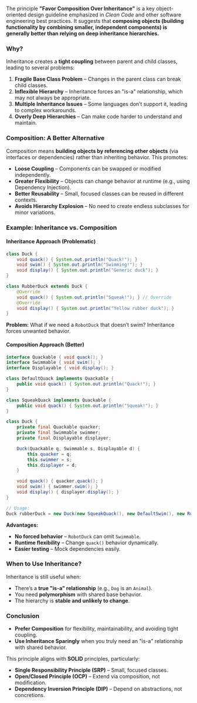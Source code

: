 The principle **"Favor Composition Over Inheritance"** is a key object-oriented design guideline emphasized in *Clean Code* and other software engineering best practices. It suggests that **composing objects (building functionality by combining smaller, independent components) is generally better than relying on deep inheritance hierarchies.**

### **Why?**
Inheritance creates a **tight coupling** between parent and child classes, leading to several problems:
1. **Fragile Base Class Problem** – Changes in the parent class can break child classes.
2. **Inflexible Hierarchy** – Inheritance forces an "is-a" relationship, which may not always be appropriate.
3. **Multiple Inheritance Issues** – Some languages don’t support it, leading to complex workarounds.
4. **Overly Deep Hierarchies** – Can make code harder to understand and maintain.

### **Composition: A Better Alternative**
Composition means **building objects by referencing other objects** (via interfaces or dependencies) rather than inheriting behavior. This promotes:
- **Loose Coupling** – Components can be swapped or modified independently.
- **Greater Flexibility** – Objects can change behavior at runtime (e.g., using Dependency Injection).
- **Better Reusability** – Small, focused classes can be reused in different contexts.
- **Avoids Hierarchy Explosion** – No need to create endless subclasses for minor variations.

### **Example: Inheritance vs. Composition**
#### **Inheritance Approach (Problematic)**
```java
class Duck {
    void quack() { System.out.println("Quack!"); }
    void swim() { System.out.println("Swimming!"); }
    void display() { System.out.println("Generic duck"); }
}

class RubberDuck extends Duck {
    @Override
    void quack() { System.out.println("Squeak!"); } // Override
    @Override
    void display() { System.out.println("Yellow rubber duck"); }
}
```
**Problem:** What if we need a `RobotDuck` that doesn’t swim? Inheritance forces unwanted behavior.

#### **Composition Approach (Better)**
```java
interface Quackable { void quack(); }
interface Swimmable { void swim(); }
interface Displayable { void display(); }

class DefaultQuack implements Quackable {
    public void quack() { System.out.println("Quack!"); }
}

class SqueakQuack implements Quackable {
    public void quack() { System.out.println("Squeak!"); }
}

class Duck {
    private final Quackable quacker;
    private final Swimmable swimmer;
    private final Displayable displayer;

    Duck(Quackable q, Swimmable s, Displayable d) {
        this.quacker = q;
        this.swimmer = s;
        this.displayer = d;
    }

    void quack() { quacker.quack(); }
    void swim() { swimmer.swim(); }
    void display() { displayer.display(); }
}

// Usage:
Duck rubberDuck = new Duck(new SqueakQuack(), new DefaultSwim(), new RubberDisplay());
```
**Advantages:**
- **No forced behavior** – `RobotDuck` can omit `Swimmable`.
- **Runtime flexibility** – Change `quack()` behavior dynamically.
- **Easier testing** – Mock dependencies easily.

### **When to Use Inheritance?**
Inheritance is still useful when:
- There’s a **true "is-a" relationship** (e.g., `Dog` is an `Animal`).
- You need **polymorphism** with shared base behavior.
- The hierarchy is **stable and unlikely to change**.

### **Conclusion**
- **Prefer Composition** for flexibility, maintainability, and avoiding tight coupling.
- **Use Inheritance Sparingly** when you truly need an "is-a" relationship with shared behavior.

This principle aligns with **SOLID** principles, particularly:
- **Single Responsibility Principle (SRP)** – Small, focused classes.
- **Open/Closed Principle (OCP)** – Extend via composition, not modification.
- **Dependency Inversion Principle (DIP)** – Depend on abstractions, not concretions.